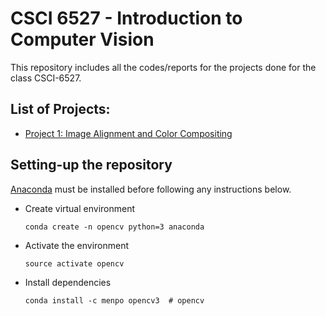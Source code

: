 # CSCI 6527 - Introduction to Computer Vision

This repository includes all the codes/reports for the projects done for the class CSCI-6527.

## List of Projects:
* [Project 1: Image Alignment and Color Compositing](https://github.com/kanishkegb/CSCI-6527-projects/tree/master/Project-1)

## Setting-up the repository

[Anaconda](https://www.anaconda.com/download/) must be installed before following any instructions below.

* Create virtual environment
  ```
  conda create -n opencv python=3 anaconda
  ```

* Activate the environment
  ```
  source activate opencv
  ```

* Install dependencies
  ```
  conda install -c menpo opencv3  # opencv
  ```
